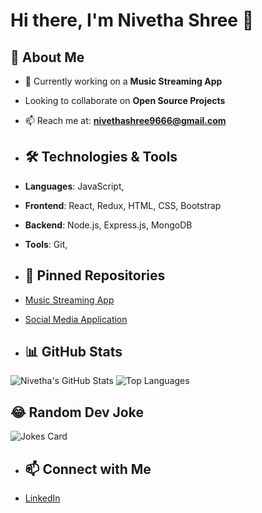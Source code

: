 # Hi there, I'm Nivetha Shree 👋

## 💼 About Me
- 🔭 Currently working on a **Music Streaming App**
- Looking to collaborate on **Open Source Projects**
- 📫 Reach me at: **nivethashree9666@gmail.com**

- ## 🛠️ Technologies & Tools
- **Languages**: JavaScript,
- **Frontend**: React, Redux, HTML, CSS, Bootstrap
- **Backend**: Node.js, Express.js, MongoDB
- **Tools**: Git,

- ## 📌 Pinned Repositories
- [Music Streaming App](https://github.com/Nivetha-deve/musicapp-frontend-capstone)
- [Social Media Application](https://github.com/Nivetha-deve/frontend-social-media)

- ## 📊 GitHub Stats
![Nivetha's GitHub Stats](https://github-readme-stats.vercel.app/api?username=Nivetha-deve&show_icons=true&theme=radical)
![Top Languages](https://github-readme-stats.vercel.app/api/top-langs/?username=Nivetha-deve&layout=compact&theme=radical)

## 😂 Random Dev Joke
![Jokes Card](https://readme-jokes.vercel.app/api?theme=radical)

- ## 📫 Connect with Me
- [LinkedIn](https://www.linkedin.com/in/nivetha-shree-499b49291/)
